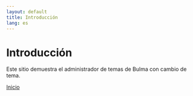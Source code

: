 ```yaml
---
layout: default
title: Introducción
lang: es
---
```


# Introducción

Este sitio demuestra el administrador de temas de Bulma con cambio de tema.

[Inicio](/es/introduccion/)
